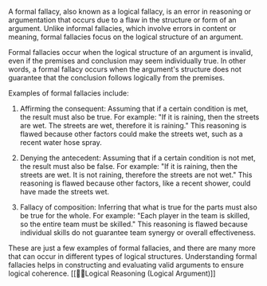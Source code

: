 A formal fallacy, also known as a logical fallacy, is an error in reasoning or argumentation that occurs due to a flaw in the structure or form of an argument. Unlike informal fallacies, which involve errors in content or meaning, formal fallacies focus on the logical structure of an argument.

Formal fallacies occur when the logical structure of an argument is invalid, even if the premises and conclusion may seem individually true. In other words, a formal fallacy occurs when the argument's structure does not guarantee that the conclusion follows logically from the premises.

Examples of formal fallacies include:

1.  Affirming the consequent: Assuming that if a certain condition is met, the result must also be true. For example: "If it is raining, then the streets are wet. The streets are wet, therefore it is raining." This reasoning is flawed because other factors could make the streets wet, such as a recent water hose spray.
    
2.  Denying the antecedent: Assuming that if a certain condition is not met, the result must also be false. For example: "If it is raining, then the streets are wet. It is not raining, therefore the streets are not wet." This reasoning is flawed because other factors, like a recent shower, could have made the streets wet.
    
3.  Fallacy of composition: Inferring that what is true for the parts must also be true for the whole. For example: "Each player in the team is skilled, so the entire team must be skilled." This reasoning is flawed because individual skills do not guarantee team synergy or overall effectiveness.
    

These are just a few examples of formal fallacies, and there are many more that can occur in different types of logical structures. Understanding formal fallacies helps in constructing and evaluating valid arguments to ensure logical coherence.
[[🧩🤔Logical Reasoning (Logical Argument)]]